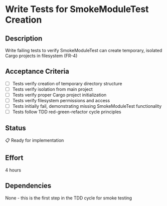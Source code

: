 # Write Tests for SmokeModuleTest Creation

## Description
Write failing tests to verify SmokeModuleTest can create temporary, isolated Cargo projects in filesystem (FR-4)

## Acceptance Criteria
- [ ] Tests verify creation of temporary directory structure
- [ ] Tests verify isolation from main project
- [ ] Tests verify proper Cargo project initialization
- [ ] Tests verify filesystem permissions and access
- [ ] Tests initially fail, demonstrating missing SmokeModuleTest functionality
- [ ] Tests follow TDD red-green-refactor cycle principles

## Status
📋 Ready for implementation

## Effort
4 hours

## Dependencies
None - this is the first step in the TDD cycle for smoke testing